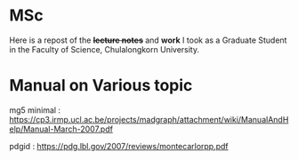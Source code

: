 # MSc
Here is a repost of the **~~lecture notes~~** and **work** I took as a Graduate Student in the Faculty of Science, Chulalongkorn University.

# Manual on Various topic
mg5 minimal : https://cp3.irmp.ucl.ac.be/projects/madgraph/attachment/wiki/ManualAndHelp/Manual-March-2007.pdf

pdgid : https://pdg.lbl.gov/2007/reviews/montecarlorpp.pdf
